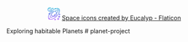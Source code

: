 <p align='center'> 
<img src=astronomy.png width="30">
<a href="https://www.flaticon.com/free-icons/space" title="space icons">Space icons created by Eucalyp - Flaticon</a>
</p>
Exploring habitable Planets
# planet-project
